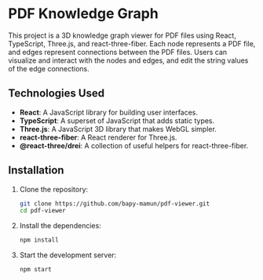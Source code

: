 # PDF Knowledge Graph

This project is a 3D knowledge graph viewer for PDF files using React, TypeScript, Three.js, and react-three-fiber. Each node represents a PDF file, and edges represent connections between the PDF files. Users can visualize and interact with the nodes and edges, and edit the string values of the edge connections.

## Technologies Used

- **React**: A JavaScript library for building user interfaces.
- **TypeScript**: A superset of JavaScript that adds static types.
- **Three.js**: A JavaScript 3D library that makes WebGL simpler.
- **react-three-fiber**: A React renderer for Three.js.
- **@react-three/drei**: A collection of useful helpers for react-three-fiber.

## Installation

1. Clone the repository:

   ```bash
   git clone https://github.com/bapy-mamun/pdf-viewer.git
   cd pdf-viewer

2. Install the dependencies:

   ```bash
   npm install
   ```

3. Start the development server:

   ```bash
   npm start
   ```